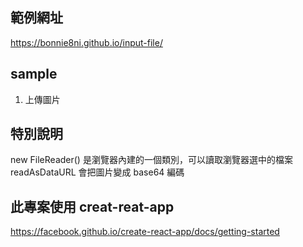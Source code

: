 ## 範例網址

https://bonnie8ni.github.io/input-file/

## sample

1. 上傳圖片

## 特別說明

new FileReader() 是瀏覽器內建的一個類別，可以讀取瀏覽器選中的檔案
readAsDataURL 會把圖片變成 base64 編碼

## 此專案使用 creat-reat-app

https://facebook.github.io/create-react-app/docs/getting-started
